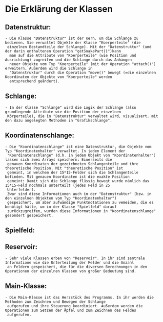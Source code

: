 # Die Erklärung der Klassen
## Datenstruktur:
    - Die Klasse "Datenstruktur" ist der Kern, um die Schlange zu bedienen. Sie verwaltet Objekte der Klasse "Koerperteile" (die
     einzelnen Bestandteile der Schlange). Mit der "Datenstruktur" (und der darin enthaltenen Operation "getSnakePart()")kann
      man auf die Attribute von "Koerperteile" (wie Position und Ausrichtung) zugreifen und die Schlange durch das Anhängen 
      neuer Objekte vom Typ "Koerperteile" (mit der Operation "attach()") erweitern. Außerdem wird die Schlange in 
      "Datenstruktur" durch die Operation "move()" bewegt (=die einzelnen Koordinaten der Objekte von "Koerperteile" werden 
      entsprechend geändert).
## Schlange:
    - In der Klasse "Schlange" wird die Logik der Schlange (also grundlegende Attribute wie die Position der einzelnen 
     Körperteile), die in "Datenstruktur" verwaltet wird, visualisert, mit den dazu angelegten Methoden in "Grafikschlange".
## Koordinatenschlange:
    - Die "Koordinatenschlange" ist eine Datenstruktur, die Objekte vom Typ "Koordinatenhalter" verwaltet. In jedem Element der
     "Koordinatenschlange" (d.h. in jedem Objekt von "Koordinatenhalter") lassen sich zwei Arrays speichern: Einerseits die 
     genauen Koordinaten der gezeichneten Schlangenteile und ihre theoretische Position. Mit "theoretische Position" ist 
     gemeint, in welchem der 15*15-Felder sich die Schlangenteile befinden. Mit genauen Koordinaten ist die exakte Position 
     gemeint: Damit sich die Schlange flüssig bewegt wurde nämlich das 15*15-Feld nochmals unterteilt (jedes Feld in 25 
     Unterfelder).
     Zwar sind diese Informationen auch in der "Datenstruktur" (bzw. in den einzelnen Objekten vom Typ "Koordinatenhalter") 
     gespeichert, um aber aufwändige Punktnotationen zu vemeiden, die es benötigt hätte, um in der Klasse "Spielfeld" darauf
     zurückzugreifen, wurden diese Informationen in "Koordinatenschlange" gesondert gespeichert.
## Spielfeld:

## Reservoir:
    - Sehr viele Klassen erben von "Reservoir". In ihr sind zentrale Informatione wie die Unterteilung der Felder und die Anzahl
     an Feldern gespeichert, die für die diversen Berechnungen in den Operationen der einzelnen Klassen von großer Bedeutung sind.
## Main-Klasse:
    - Die Main-Klasse ist das Herzstück des Programms. In ihr werden die Methoden zum Zeichnen und Bewegen der Schlange 
     aufgerufen und ihre Steuerung koordiniert. Außerdem werden die Operationen zum Setzen der Äpfel und zum Zeichnen des Feldes
     aufgerufen. 